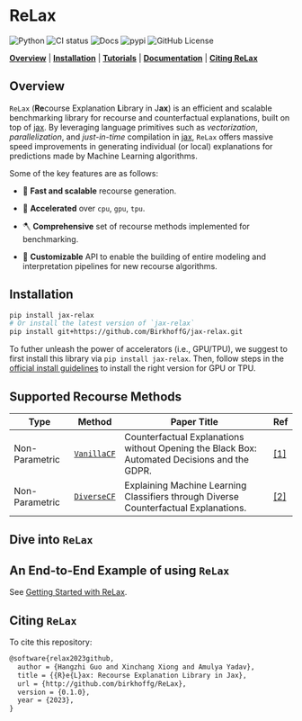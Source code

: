 # ReLax

<!-- WARNING: THIS FILE WAS AUTOGENERATED! DO NOT EDIT! -->

![Python](https://img.shields.io/pypi/pyversions/jax-relax.svg) ![CI
status](https://github.com/BirkhoffG/jax-relax/actions/workflows/test.yaml/badge.svg)
![Docs](https://github.com/BirkhoffG/jax-relax/actions/workflows/deploy.yaml/badge.svg)
![pypi](https://img.shields.io/pypi/v/jax-relax.svg) ![GitHub
License](https://img.shields.io/github/license/BirkhoffG/jax-relax.svg)

[**Overview**](#overview) \| [**Installation**](#installation) \|
[**Tutorials**](https://birkhoffg.github.io/ReLax/tutorials/getting_started.html)
\| [**Documentation**](https://birkhoffg.github.io/ReLax/) \| [**Citing
ReLax**](#citing-relax)

## Overview

`ReLax` (**Re**course Explanation **L**ibrary in J**ax**) is an
efficient and scalable benchmarking library for recourse and
counterfactual explanations, built on top of
[jax](https://jax.readthedocs.io/en/latest/). By leveraging language
primitives such as *vectorization*, *parallelization*, and
*just-in-time* compilation in
[jax](https://jax.readthedocs.io/en/latest/), `ReLax` offers massive
speed improvements in generating individual (or local) explanations for
predictions made by Machine Learning algorithms.

Some of the key features are as follows:

- 🏃 **Fast and scalable** recourse generation.

- 🚀 **Accelerated** over `cpu`, `gpu`, `tpu`.

- 🪓 **Comprehensive** set of recourse methods implemented for
  benchmarking.

- 👐 **Customizable** API to enable the building of entire modeling and
  interpretation pipelines for new recourse algorithms.

## Installation

``` bash
pip install jax-relax
# Or install the latest version of `jax-relax`
pip install git+https://github.com/BirkhoffG/jax-relax.git 
```

To futher unleash the power of accelerators (i.e., GPU/TPU), we suggest
to first install this library via `pip install jax-relax`. Then, follow
steps in the [official install
guidelines](https://github.com/google/jax#installation) to install the
right version for GPU or TPU.

## Supported Recourse Methods

| Type           | Method                                                                               | Paper Title                                                                                  | Ref                                       |
|----------------|--------------------------------------------------------------------------------------|----------------------------------------------------------------------------------------------|-------------------------------------------|
| Non-Parametric | [`VanillaCF`](https://birkhoffg.github.io/ReLax-Core/methods/vanilla.html#vanillacf) | Counterfactual Explanations without Opening the Black Box: Automated Decisions and the GDPR. | [\[1\]](https://arxiv.org/abs/1711.00399) |
| Non-Parametric | [`DiverseCF`](https://birkhoffg.github.io/ReLax-Core/methods/dice.html#diversecf)    | Explaining Machine Learning Classifiers through Diverse Counterfactual Explanations.         | [\[2\]](https://arxiv.org/abs/1905.07697) |

## Dive into `ReLax`

## An End-to-End Example of using `ReLax`

See [Getting Started with
ReLax](https://birkhoffg.github.io/ReLax/tutorials/getting_started.html).

## Citing `ReLax`

To cite this repository:

``` latex
@software{relax2023github,
  author = {Hangzhi Guo and Xinchang Xiong and Amulya Yadav},
  title = {{R}e{L}ax: Recourse Explanation Library in Jax},
  url = {http://github.com/birkhoffg/ReLax},
  version = {0.1.0},
  year = {2023},
}
```
